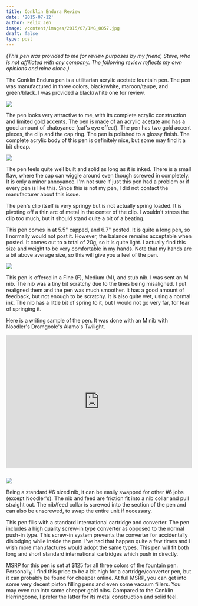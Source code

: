 ```yaml
---
title: Conklin Endura Review
date: '2015-07-12'
author: Felix Jen
image: /content/images/2015/07/IMG_0057.jpg
draft: false
type: post
---
```

*(This pen was provided to me for review purposes by my friend, Steve, who is not affiliated with any company. The following review reflects my own opinions and mine alone.)*

The Conklin Endura pen is a utilitarian acrylic acetate fountain pen. The pen was manufactured in three colors, black/white, maroon/taupe, and green/black. I was provided a black/white one for review. 

![](/content/images/2015/07/IMG_0058.jpg)

The pen looks very attractive to me, with its complete acrylic construction and limited gold accents. The pen is made of an acrylic acetate and has a good amount of chatoyance (cat's eye effect). The pen has two gold accent pieces, the clip and the cap ring. The pen is polished to a glossy finish. The complete acrylic body of this pen is definitely nice, but some may find it a bit cheap.

![](/content/images/2015/07/IMG_0064.jpg)

The pen feels quite well built and solid as long as it is inked. There is a small flaw, where the cap can wiggle around even though screwed in completely. It is only a minor annoyance. I'm not sure if just this pen had a problem or if every pen is like this. Since this is not my pen, I did not contact the manufacturer about this issue. 

The pen's clip itself is very springy but is not actually spring loaded. It is pivoting off a thin arc of metal in the center of the clip. I wouldn't stress the clip too much, but it should stand quite a bit of a beating. 

This pen comes in at 5.5" capped, and 6.7" posted. It is quite a long pen, so I normally would not post it. However, the balance remains acceptable when posted. It comes out to a total of 20g, so it is quite light. I actually find this size and weight to be very comfortable in my hands. Note that my hands are a bit above average size, so this will give you a feel of the pen. 

![](/content/images/2015/07/IMG_0062.jpg)

This pen is offered in a Fine (F), Medium (M), and stub nib. I was sent an M nib. The nib was a tiny bit scratchy due to the tines being misaligned. I put realigned them and the pen was much smoother. It has a good amount of feedback, but not enough to be scratchy. It is also quite wet, using a normal ink. The nib has a little bit of spring to it, but I would not go very far, for fear of springing it. 

Here is a writing sample of the pen. It was done with an M nib with Noodler's Dromgoole's Alamo's Twilight.

<iframe width="640" height="360" src="https://www.youtube.com/embed/rZMhYc3WiDQ" frameborder="0" allowfullscreen style="max-width: 100%; padding-bottom: 12px;"></iframe>

![](/content/images/2015/07/IMG_0065.jpg)

Being a standard #6 sized nib, it can be easily swapped for other #6 jobs (except Noodler's). The nib and feed are friction fit into a nib collar and pull straight out. The nib/feed collar is screwed into the section of the pen and can also be unscrewed, to swap the entire unit if necessary. 

This pen fills with a standard international cartridge and converter. The pen includes a high quality screw-in type converter as opposed to the normal push-in type. This screw-in system prevents the converter for accidentally dislodging while inside the pen. I've had that happen quite a few times and I wish more manufactures would adopt the same types. This pen will fit both long and short standard international cartridges which push in directly. 

MSRP for this pen is set at $125 for all three colors of the fountain pen. Personally, I find this price to be a bit high for a cartridge/converter pen, but it can probably be found for cheaper online. At full MSRP, you can get into some very decent piston filling pens and even some vacuum fillers. You may even run into some cheaper gold nibs. Compared to the Conklin Herringbone, I prefer the latter for its metal construction and solid feel. 
